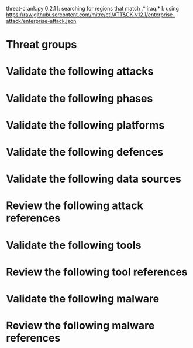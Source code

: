 threat-crank.py 0.2.1
I: searching for regions that match .* iraq.*
I: using https://raw.githubusercontent.com/mitre/cti/ATT&CK-v12.1/enterprise-attack/enterprise-attack.json
# Threat groups


# Validate the following attacks


# Validate the following phases


# Validate the following platforms


# Validate the following defences


# Validate the following data sources


# Review the following attack references


# Validate the following tools


# Review the following tool references


# Validate the following malware


# Review the following malware references


